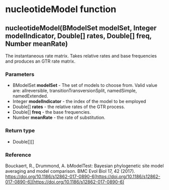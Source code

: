 nucleotideModel function
========================
nucleotideModel(BModelSet **modelSet**, Integer **modelIndicator**, Double[] **rates**, Double[] **freq**, Number **meanRate**)
-------------------------------------------------------------------------------------------------------------------------------

The instantaneous rate matrix. Takes relative rates and base frequencies and produces an GTR rate matrix.

### Parameters

- BModelSet **modelSet** - The set of models to choose from. Valid value are: allreversible, transitionTransversionSplit, namedSimple, namedExtended.
- Integer **modelIndicator** - the index of the model to be employed
- Double[] **rates** - the relative rates of the GTR process.
- Double[] **freq** - the base frequencies.
- Number **meanRate** - the rate of substitution.

### Return type

- Double[][]

### Reference

Bouckaert, R., Drummond, A. bModelTest: Bayesian phylogenetic site model averaging and model comparison. BMC Evol Biol 17, 42 (2017). https://doi.org/10.1186/s12862-017-0890-6[https://doi.org/10.1186/s12862-017-0890-6](https://doi.org/10.1186/s12862-017-0890-6)

